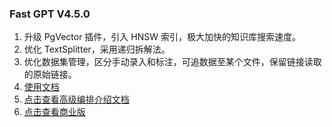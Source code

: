 ### Fast GPT V4.5.0

1. 升级 PgVector 插件，引入 HNSW 索引，极大加快的知识库搜索速度。
2. 优化 TextSplitter，采用递归拆解法。
3. 优化数据集管理，区分手动录入和标注，可追数据至某个文件，保留链接读取的原始链接。
4. [使用文档](https://doc.fastgpt.run/docs/intro/)
5. [点击查看高级编排介绍文档](https://doc.fastgpt.run/docs/workflow)
6. [点击查看商业版](https://doc.fastgpt.run/docs/commercial/)
